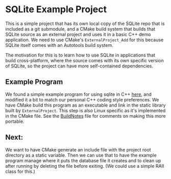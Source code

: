 # SQLite Example Project

This is a simple project that has its own local copy
of the SQLite repo that is included as a git submodule, and a CMake build
system that builds that SQLite source as an external project and uses it in a
basic C++ demo application. We need to use CMake's `ExternalProject_Add` for
this because SQLite itself comes with an Autotools build system.

The motivation for this is to learn how to use SQLite in
applications that build cross-platform, where the source comes with its
own specific version of SQLite, so the project can have more self-contained
dependencies.

## Example Program

We found a simple example program for using sqlite in C++
[here](https://gist.github.com/enile8/2424514),
and modified it a bit to match our personal C++ coding style preferences.
We have CMake build this program as an executable and link in the static
library built by `ExternalProject`. This step is also Linux specific as 
it's implemented in the CMake file. See the [BuildNotes](BuildNotes.md)
file for comments on making this more portable.

## Next:

We want to have CMake generate an include file with the project root directory 
as a static variable. Then we can use that to have the example program manage 
where it puts the database file it creates and to clean up after running by 
deleting the file before exiting. (We could use a simple RAII class for this.)
